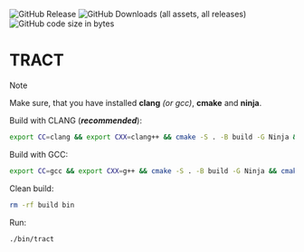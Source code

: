 ![GitHub Release](https://img.shields.io/github/v/release/pka-human/tract?style=plastic)
![GitHub Downloads (all assets, all releases)](https://img.shields.io/github/downloads/pka-human/tract/total?style=plastic)
![GitHub code size in bytes](https://img.shields.io/github/languages/code-size/pka-human/tract?style=plastic)

# TRACT

> [!NOTE]
> Make sure, that you have installed **clang** *(or gcc)*, **cmake** and **ninja**.

Build with CLANG (***recommended***):
```bash
export CC=clang && export CXX=clang++ && cmake -S . -B build -G Ninja && cmake --build build
```

Build with GCC:
```bash
export CC=gcc && export CXX=g++ && cmake -S . -B build -G Ninja && cmake --build build
```

Clean build:
```bash
rm -rf build bin
```

Run:
```bash
./bin/tract
```


